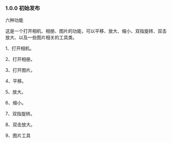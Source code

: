 ### 1.0.0 初始发布

六种功能

这是一个打开相机、相册、图片的功能，可以平移、放大、缩小、双指旋转、双击放大、以及一些图片相关的工具类。

1、打开相机。

2、打开相册。

3、打开图片。

4、平移。

5、放大。

6、缩小。

7、双指旋转。

8、双击放大。

9、图片工具